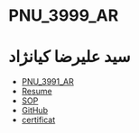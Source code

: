 # PNU_3999_AR
# سید علیرضا کیانژاد 
- [PNU_3991_AR](https://github.com/MohammadRamezani1997/PNU_3991_AR)
- [Resume]() 
- [SOP](https://mohammadramezani1997.github.io/SOP/)
- [GitHub](https://github.com/MohammadRamezani1997)
- [certificat]()
